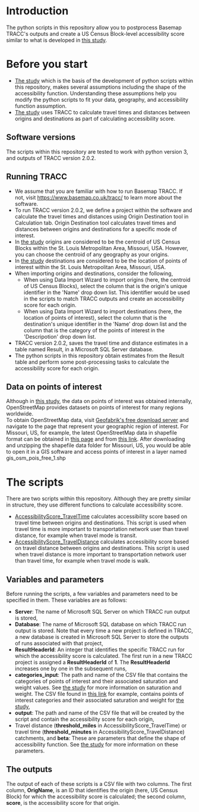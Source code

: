 # Introduction
The python scripts in this repository allow you to postprocess Basemap TRACC's outputs and create a US Census Block-level accessibility score similar to what is developed in [this study](Developing%20a%20Census%20Block%20Level%20Accessibility%20Measure%20for%20St.%20Louis%20Metropolitan%20Area.pdf). 

# Before you start 
* [The study](Developing%20a%20Census%20Block%20Level%20Accessibility%20Measure%20for%20St.%20Louis%20Metropolitan%20Area.pdf) which is the basis of the development of python scripts within this repository, makes several assumptions including the shape of the accessibility function. Understanding these assumptions help you modify the python scripts to fit your data, geography, and accessibility function assumption. 
* [The study](Developing%20a%20Census%20Block%20Level%20Accessibility%20Measure%20for%20St.%20Louis%20Metropolitan%20Area.pdf) uses TRACC to calculate travel times and distances between origins and destinations as part of calculating accessibility score. 

## Software versions
The scripts within this repository are tested to work with python version 3, and outputs of TRACC version 2.0.2.

## Running TRACC
* We assume that you are familiar with how to run Basemap TRACC. If not, visit https://www.basemap.co.uk/tracc/ to learn more about the software. 
* To run TRACC version 2.0.2, we define a project within the software and calculate the travel times and distances using Origin Destination tool in Calculation tab. Origin Destination tool calculates travel times and distances between origins and destinations for a specific mode of interest. 
* In [the study](Developing%20a%20Census%20Block%20Level%20Accessibility%20Measure%20for%20St.%20Louis%20Metropolitan%20Area.pdf) origins are considered to be the centroid of US Census Blocks within the St. Louis Metropolitan Area, Missouri, USA. However, you can choose the centroid of any geography as your origins.
* In [the study](Developing%20a%20Census%20Block%20Level%20Accessibility%20Measure%20for%20St.%20Louis%20Metropolitan%20Area.pdf) destinations  are considered to be the location of points of interest within the St. Louis Metropolitan Area, Missouri, USA.
* When importing origins and destinations, consider the following,
	* When using Data Import Wizard to import origins (here, the centroid of US Census Blocks), select the column that is the origin's unique identifier in the 'Name' drop down list. This identifier would be used in the scripts to match TRACC outputs and create an accessibility score for each origin. 
	* When using Data Import Wizard to import destinations (here, the location of points of interest), select the column that is the destination's unique identifier in the 'Name' drop down list and the column that is the category of the points of interest in the 'Descripotion' drop down list.
* TRACC version 2.0.2, saves the travel time and distance estimates in a table named Result, in a Microsoft SQL Server database.
* The python scripts in this repository obtain estimates from the Result table and perform some post-processing tasks to calculate the accessibility score for each origin. 

## Data on points of interest
Although in [this study](Developing%20a%20Census%20Block%20Level%20Accessibility%20Measure%20for%20St.%20Louis%20Metropolitan%20Area.pdf), the data on points of interest was obtained internally, OpenStreetMap provides datasets on points of interest for many regions worldwide.\
To obtain OpenStreetMap data, visit [Geofabrik's free download server](https://download.geofabrik.de/) and navigate to the page that represent your geographic region of interest. For Missouri, US, for example, the latest OpenStreetMap data in shapefile format can be obtained in [this page](https://download.geofabrik.de/north-america/us/missouri.html) and from [this link](https://download.geofabrik.de/north-america/us/missouri-latest-free.shp.zip). After downloading and unzipping the shapefile data folder for Missouri, US, you would be able to open it in a GIS software and access points of interest in a layer named gis_osm_pois_free_1.shp

# The scripts
There are two scripts within this repository. Although they are pretty similar in structure, they use different functions to calculate accessibility score.
* [AccessibilityScore_TravelTime](AccessibilityScore_TravelTime.py) calculates accessibility score based on travel time between origins and destinations. This script is used when travel time is more important to transportation network user than travel distance, for example when travel mode is transit. 
* [AccessibilityScore_TravelDistance](AccessibilityScore_TravelDistance.py) calculates accessibility score based on travel distance between origins and destinations. This script is used when travel distance is more important to transportation network user than travel time, for example when travel mode is walk.  

## Variables and parameters
Before running the scripts, a few variables and parameters need to be specified in them. These variables are as follows:
* **Server**: The name of Microsoft SQL Server on which TRACC run output is stored,
* **Database**: The name of Microsoft SQL database on which TRACC run output is stored. Note that every time a new project is defined in TRACC, a new database is created in Microsoft SQL Server to store the outputs of runs associated with that project,
* **ResultHeaderId**: An integer that identifies the specific TRACC run for which the accessibility score is calculated. The first run in a new TRACC project is assigned a **ResultHeaderId** of **1**. The **ResultHeaderId** increases one by one in the subsequent runs,
* **categories_input**: The path and name of the CSV file that contains the categories of points of interest and their associated saturation and weight values. See [the study](Developing%20a%20Census%20Block%20Level%20Accessibility%20Measure%20for%20St.%20Louis%20Metropolitan%20Area.pdf) for more information on saturation and weight. The CSV file found in [this link](https://github.com/Amir-Delta/PostProcessor-for-TRACC-Outputs/blob/main/Categories.csv) for example, contains points of interest categories and their associated saturation and weight for [the study](Developing%20a%20Census%20Block%20Level%20Accessibility%20Measure%20for%20St.%20Louis%20Metropolitan%20Area.pdf),
* **output**: The path and name of the CSV file that will be created by the script and contain the accessibility score for each origin,
* Travel distance (**threshold_miles** in AccessibilityScore_TravelTime) or travel time (**threshold_minutes** in AccessibilityScore_TravelDistance) catchments, and **beta**: These are parameters that define the shape of accessibility function. See [the study](Developing%20a%20Census%20Block%20Level%20Accessibility%20Measure%20for%20St.%20Louis%20Metropolitan%20Area.pdf) for more information on these parameters. 

## The outputs
The output of each of these scripts is a CSV file with two columns. The first column, **OrigName**, is an ID that identifies the origin (here, US Census Block) for which the accessibility score is calculated; the second column, **score**, is the accessibility score for that origin.
